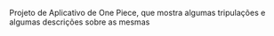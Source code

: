 Projeto de Aplicativo de One Piece, que mostra algumas tripulações e algumas descrições sobre as mesmas
